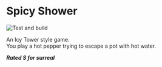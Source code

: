 # Spicy Shower #
![Test and build](https://github.com/SuperPuddingStudios/Spicy-Shower/workflows/Test%20and%20build/badge.svg)

An Icy Tower style game.  
You play a hot pepper trying to escape a pot with hot water.

**_Rated S for surreal_**
